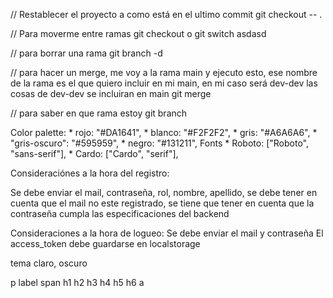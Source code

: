 // Restablecer el proyecto a como está en el ultimo commit
git checkout -- .

// Para moverme entre ramas
git checkout <nombre-de-la-rama> o git switch <nombre-de-la-rama>
asdasd

// para borrar una rama
git branch -d <nombre-de-la-rama>

// para hacer un merge, me voy a la rama main y ejecuto esto, ese nombre de la rama es el que quiero incluir en mi main, en mi caso será dev-dev las cosas de dev-dev se incluiran en main
git merge <nombre-de-la-rama>

// para saber en que rama estoy 
git branch

Color palette:
    * rojo: "#DA1641",
    * blanco: "#F2F2F2",
    * gris: "#A6A6A6",
    * "gris-oscuro": "#595959",
    * negro: "#131211",
Fonts
    * Roboto: ["Roboto", "sans-serif"],
    * Cardo: ["Cardo", "serif"],

Consideraciónes a la hora del registro:

Se debe enviar el mail, contraseña, rol, nombre, apellido, se debe tener en cuenta que el mail no este registrado, se tiene que tener en cuenta que la contraseña cumpla las especificaciones del backend

Consideraciones a la hora de logueo:
Se debe enviar el mail y contraseña
El access_token debe guardarse en localstorage


tema claro, oscuro

p
label
span
h1
h2
h3
h4
h5
h6
a